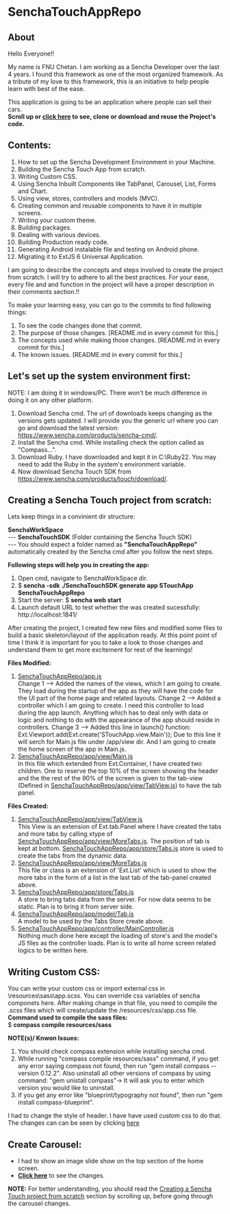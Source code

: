 # SenchaTouchAppRepo
About
-----

Hello Everyone!!

My name is FNU Chetan. I am working as a Sencha Developer over the last 4 years. I found this framework as one of the most organized framework.
As a tribute of my love to this framework, this is an initiative to help people learn with best of the ease.

This application is going to be an application where people can sell their cars.<br/>
<b>Scroll up or <a href="https://github.com/FNUChetan/SenchaTouchAppRepo">click here</a> to see, clone or download and reuse the Project's code.</b><br/>

Contents:
----------

1.  How to set up the Sencha Development Environment in your Machine.
2.  Building the Sencha Touch App from scratch.
3.  Writing Custom CSS.
4.  Using Sencha Inbuilt Components like TabPanel, Carousel, List, Forms and Chart.
5.  Using view, stores, controllers and models (MVC).
6.  Creating common and reusable components to have it in multiple screens.
7.  Writing your custom theme.
8.  Building packages.
9.  Dealing with various devices.
10. Building Production ready code.
11. Generating Android instalable file and testing on Android phone.
12. Migrating it to ExtJS 6 Universal Application.<br/>

I am going to describe the concepts and steps involved to create the project from scratch. I will try to adhere to all the best practices. For your ease, every file and and function in the project will have a proper description in their comments section.!!<br/>

To make your learning easy, you can go to the commits to find following things:
1. To see the code changes done that commit.
2. The purpose of those changes. [README.md in every commit for this.]
3. The concepts used while making those changes. [README.md in every commit for this.]
4. The known issues. [README.md in every commit for this.]

Let's set up the system environment first:
---------------------------------------------
NOTE: I am doing it in windows/PC. There won't be much difference in doing it on any other platform.
1. Download Sencha cmd. The url of downloads keeps changing as the versions gets updated. I will provide you the generic url where you can go and download the latest version:
  https://www.sencha.com/products/sencha-cmd/.
2. Install the Sencha cmd. While installing check the option called as "Compass...".
3. Download Ruby. I have downloaded and kept it in C:\Ruby22. You may need to add the Ruby in the system's environment variable.
4. Now download Sencha Touch SDK from https://www.sencha.com/products/touch/download/.

Creating a Sencha Touch project from scratch:
------------------------
Lets keep things in a convinient dir structure:

<b>SenchaWorkSpace</b><br/>
  --- <b>SenchaTouchSDK</b> (Folder containing the Sencha Touch SDK)<br/>
  --- You should expect a folder named as <b>"SenchaTouchAppRepo"</b> automatically created by the Sencha cmd after you follow the next steps.

<b>Following steps will help you in creating the app:</b>
1. Open cmd, navigate to SenchaWorkSpace dir.
2. $ <b>sencha -sdk ./SenchaTouchSDK generate app STouchApp SenchaTouchAppRepo</b>
3. Start the server: $ <b>sencha web start</b>
4. Launch default URL to test whether the was created sucessfully: http://localhost:1841/

After creating the project, I created few new files and modified some files to build a basic skeleton/layout of the application ready.
At this point point of time I think it is important for you to take a look to those changes and understand them to get more excitement for rest of the learnings!

<b>Files Modified:</b>
1. <a href="https://github.com/FNUChetan/SenchaTouchAppRepo/blob/df0d9f4a48dfa5b2e79aeca112523580ca4d39ea/app.js">SenchaTouchAppRepo/app.js</a><br/>
	Change 1 --> Added the names of the views, which I am going to create. They load during the startup of the app as they will have the code for the UI part of the home page and related layouts.
	Change 2 --> Added a controller which I am going to create. I need this controller to load during the app launch. Anything which has to deal only with data or logic and nothing to do with the appearance of the app should reside in controllers.
	Change 3 --> Added this line in launch() function: Ext.Viewport.add(Ext.create('STouchApp.view.Main')); Due to this line it will serch for Main.js file under <AppHomeFolder>/app/view dir. And I am going to create the home screen of the app in Main.js.
2. <a href="https://github.com/FNUChetan/SenchaTouchAppRepo/blob/df0d9f4a48dfa5b2e79aeca112523580ca4d39ea/app/view/Main.js">SenchaTouchAppRepo/app/view/Main.js</a><br/>
	In this file which extended from Ext.Container, I have created two children. One to reserve the top 10% of the screen showing the header and the the rest of the 90% of the screen is given to the tab-view (Defined in <a href="https://github.com/FNUChetan/SenchaTouchAppRepo/blob/df0d9f4a48dfa5b2e79aeca112523580ca4d39ea/app/view/TabView.js">SenchaTouchAppRepo/app/view/TabView.js</a>) to have the tab panel.<br/>

<b>Files Created:</b><br/>
1. <a href="https://github.com/FNUChetan/SenchaTouchAppRepo/blob/df0d9f4a48dfa5b2e79aeca112523580ca4d39ea/app/view/TabView.js">SenchaTouchAppRepo/app/view/TabView.js</a><br/>
	This View is an extension of Ext.tab.Panel where I have created the tabs and more tabs by calling xtype of <a href="https://github.com/FNUChetan/SenchaTouchAppRepo/blob/df0d9f4a48dfa5b2e79aeca112523580ca4d39ea/app/view/MoreTabs.js">SenchaTouchAppRepo/app/view/MoreTabs.js</a>. The position of tab is kept at bottom. <a href="https://github.com/FNUChetan/SenchaTouchAppRepo/blob/df0d9f4a48dfa5b2e79aeca112523580ca4d39ea/app/store/Tabs.js">SenchaTouchAppRepo/app/store/Tabs.js</a> store is used to create the tabs from the dynamic data.<br/>
2. <a href="https://github.com/FNUChetan/SenchaTouchAppRepo/blob/df0d9f4a48dfa5b2e79aeca112523580ca4d39ea/app/view/MoreTabs.js">SenchaTouchAppRepo/app/view/MoreTabs.js</a><br/>
	This file or class is an extension of 'Ext.List' which is used to show the more tabs in the form of a list in the last tab of the tab-panel created above.<br/>
3. <a href="https://github.com/FNUChetan/SenchaTouchAppRepo/blob/df0d9f4a48dfa5b2e79aeca112523580ca4d39ea/app/store/Tabs.js">SenchaTouchAppRepo/app/store/Tabs.js</a><br/>
	A store to bring tabs data from the server. For now data seems to be static. Plan is to bring it from server side.<br/>
4. <a href="https://github.com/FNUChetan/SenchaTouchAppRepo/blob/df0d9f4a48dfa5b2e79aeca112523580ca4d39ea/app/model/Tab.js">SenchaTouchAppRepo/app/model/Tab.js</a><br/>
	A model to be used by the Tabs Store create above.<br/>
5. <a href="https://github.com/FNUChetan/SenchaTouchAppRepo/blob/df0d9f4a48dfa5b2e79aeca112523580ca4d39ea/app/controller/MainController.js">SenchaTouchAppRepo/app/controller/MainController.js</a><br/>
	Nothing much done here except the loading of store's and the model's JS files as the controller loads. Plan is to write all home screen related logics to be written here.

Writing Custom CSS:
-------------------
You can write your custom css or import external css in <AppHomeDir>\resources\sass\app.scss. You can override css variables of sencha componets here.
After making change in that file, you need to compile the .scss files which will create/update the <AppHomeDir>/resources/css/app.css file.<br/>
<b>Command used to compile the sass files:</b><br/>
	$ <b>compass compile resources/sass</b><br/>

<b>NOTE(s)/ Knwon Issues:</b><br/>
1. You should check compass extension while installing sencha cmd.
2. While running "compass compile resources/sass" command, if you get any error saying compass not found, then run "gem install compass --version 0.12.2". Also uninstall all other versions of compass by using command: "gem unistall compass"-> It will ask you to enter which version you would like to uninstall.
3. If you get any error like "blueprint/typography not found", then run "gem install compass-blueprint".<br/>

I had to change the style of header. I have have used custom css to do that. The changes can can be seen by clicking <a href="https://github.com/FNUChetan/SenchaTouchAppRepo/commit/db7e9bacd17f7719c06b879434e49162a44f91da">here</a><br/>

Create Carousel:
-----------------------
<ul>
  <li>I had to show an image slide show on the top section of the home screen.</li>
  <li><b><a href="https://github.com/FNUChetan/SenchaTouchAppRepo/commit/426abc93560b77b7a708df835b14033d0cfa8c0d">Click here</a></b> to see the changes.</li>
</ul>
<b>NOTE:</b> For better understanding, you should read the <a href="https://github.com/FNUChetan/SenchaTouchAppRepo#creating-a-sencha-touch-project-from-scratch">Creating a Sencha Touch project from scratch</a> section by scrolling up, before going through the carousel changes.
